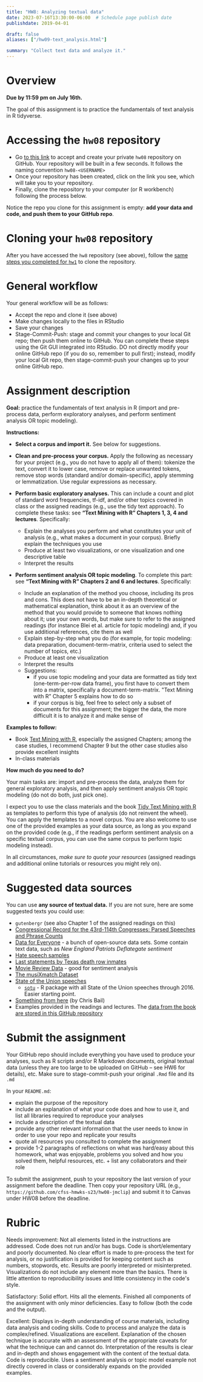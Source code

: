 ```yaml
---
title: "HW8: Analyzing textual data"
date: 2023-07-16T13:30:00-06:00  # Schedule page publish date
publishdate: 2019-04-01

draft: false
aliases: ["/hw09-text_analysis.html"]

summary: "Collect text data and analyze it."
---
```




# Overview

**Due by 11:59 pm on July 16th.**

The goal of this assignment is to practice the fundamentals of text analysis in R tidyverse.


# Accessing the `hw08` repository

* Go [to this link](https://classroom.github.com/a/eey4atfa) to accept and create your private `hw08` repository on GitHub. Your repository will be built in a few seconds. It follows the naming convention `hw08-<USERNAME>`   
* Once your repository has been created, click on the link you see, which will take you to your repository. 
* Finally, clone the repository to your computer (or R workbench) following the process below.

Notice the repo you clone for this assignment is empty: **add your data and code, and push them to your GitHub repo**.


# Cloning your `hw08` repository

After you have accessed the `hw8` repository (see above), follow the [same steps you completed for `hw1`](/homework/edit-readme/) to clone the repository.


# General workflow

Your general workflow will be as follows:

* Accept the repo and clone it (see above)
* Make changes locally to the files in RStudio
* Save your changes
* Stage-Commit-Push: stage and commit your changes to your local Git repo; then push them online to GitHub. You can complete these steps using the Git GUI integrated into RStudio. DO not directly modify your online GitHub repo (if you do so, remember to pull first); instead, modify your local Git repo, then stage-commit-push your changes up to your online GitHub repo. 

# Assignment description

**Goal:** practice the fundamentals of text analysis in R (import and pre-process data, perform exploratory analyses, and perform sentiment analysis OR topic modeling).

**Instructions:**

* **Select a corpus and import it.** See below for suggestions. 

* **Clean and pre-process your corpus.** Apply the following as necessary for your project (e.g., you do not have to apply all of them): tokenize the text, convert it to lower case, remove or replace unwanted tokens, remove stop words (standard and/or domain-specific), apply stemming or lemmatization. Use regular expressions as necessary. 

* **Perform basic exploratory analyses.** This can include a count and plot of standard word frequencies, tf-idf, and/or other topics covered in class or the assigned readings (e.g., use the tidy text approach). To complete these tasks: see **“Text Mining with R” Chapters 1, 3, 4 and lectures**. Specifically:
    * Explain the analyses you perform and what constitutes your unit of analysis (e.g., what makes a document in your corpus). Briefly explain the techniques you use
    * Produce at least two visualizations, or one visualization and one descriptive table
    * Interpret the results

* **Perform sentiment analysis OR topic modeling**. To complete this part: see **“Text Mining with R” Chapters 2 and 6 and lectures**. 
Specifically:
  * Include an explanation of the method you choose, including its pros and cons. This does not have to be an in-depth theoretical or mathematical explanation, think about it as an overview of the method that you would provide to someone that knows nothing about it; use your own words, but make sure to refer to the assigned readings (for instance Blei et al. article for topic modeling) and, if you use additional references, cite them as well
  * Explain step-by-step what you do (for example, for topic modeling: data preparation, document-term-matrix, criteria used to select the number of topics, etc.)
  * Produce at least one visualization
  * Interpret the results
  * Suggestions: 
    * if you use topic modeling and your data are formatted as tidy text (one-term-per-row data frame), you first have to convert them into a matrix, specifically a document-term-matrix. "Text Mining with R”  Chapter 5 explains how to do so
    * if your corpus is big, feel free to select only a subset of documents for this assignment; the bigger the data, the more difficult it is to analyze it and make sense of 

**Examples to follow:**
* Book [Text Mining with R](https://www.tidytextmining.com/index.html), especially the assigned Chapters; among the case studies, I recommend Chapter 9 but the other case studies also provide excellent insights
* In-class materials 

**How much do you need to do?**

Your main tasks are: import and pre-process the data, analyze them for general exploratory analysis, and then apply sentiment analysis OR topic modeling (do not do both, just pick one). 

I expect you to use the class materials and the book [Tidy Text Mining with R](http://tidytextmining.com/) as templates to perform this type of analysis (do not reinvent the wheel). You can apply the templates to a novel corpus. You are also welcome to use one of the provided examples as your data source, as long as you expand on the provided code (e.g., if the readings perform sentiment analysis on a specific textual corpus, you can use the same corpus to perform topic modeling instead). 

In all circumstances, *make sure to quote your resources* (assigned readings and additional online tutorials or resources you might rely on).


# Suggested data sources

You can use **any source of textual data.** If you are not sure, here are some suggested texts you could use:

* `gutenbergr` (see also Chapter 1 of the assigned readings on this)
* [Congressional Record for the 43rd-114th Congresses: Parsed Speeches and Phrase Counts](https://data.stanford.edu/congress_text)
* [Data for Everyone](https://www.figure-eight.com/data-for-everyone/) - a bunch of open-source data sets. Some contain text data, such as *New England Patriots Deflategate sentiment*
* [Hate speech samples](https://github.com/t-davidson/hate-speech-and-offensive-language)
* [Last statements by Texas death row inmates](https://www.kaggle.com/mykhe1097/last-words-of-death-row-inmates)
* [Movie Review Data](http://www.cs.cornell.edu/people/pabo/movie-review-data/) - good for sentiment analysis
* [The musiXmatch Dataset](http://millionsongdataset.com/musixmatch/)
* [State of the Union speeches](http://www.presidency.ucsb.edu/sou.php)
    * [`sotu`](https://github.com/statsmaths/sotu) - R package with all State of the Union speeches through 2016. Easier starting point.
* [Something from here](https://docs.google.com/spreadsheets/d/1I7cvuCBQxosQK2evTcdL3qtglaEPc0WFEs6rZMx-xiE/edit#gid=0) (by Chris Bail)
* Examples provided in the readings and lectures. The [data from the book are stored in this GitHub repository](https://github.com/dgrtwo/tidy-text-mining) 


# Submit the assignment

Your GitHub repo should include everything you have used to produce your analyses, such as R scripts and/or R Markdown documents, original textual data (unless they are too large to be uploaded on GitHub – see HW6 for details), etc. Make sure to stage-commit-push your original `.Rmd` file and its `.md` 

In your `README.md`:
* explain the purpose of the repository
* include an explanation of what your code does and how to use it, and list all libraries required to reproduce your analyses 
* include a description of the textual data
* provide any other relevant information that the user needs to know in order to use your repo and replicate your results 
* quote all resources you consulted to complete the assignment
* provide 1-2 paragraphs of reflections on what was hard/easy about this homework, what was enjoyable, problems you solved and how you solved them, helpful resources, etc. + list any collaborators and their role

To submit the assignment, push to your repository the last version of your assignment before the deadline. Then copy your repository URL (e.g., `https://github.com/cfss-hmwks-s23/hw08-jmclip`) and submit it to Canvas under HW08 before the deadline.


# Rubric

Needs improvement: Not all elements listed in the instructions are addressed. Code does not run and/or has bugs. Code is short/elementary and poorly documented. No clear effort is made to pre-process the text for analysis, or no justification is provided for keeping content such as numbers, stopwords, etc. Results are poorly interpreted or misinterpreted. Visualizations do not include any element more than the basics. There is little attention to reproducibility issues and little consistency in the code's style.

Satisfactory: Solid effort. Hits all the elements. Finished all components of the assignment with only minor deficiencies. Easy to follow (both the code and the output). 

Excellent: Displays in-depth understanding of course materials, including data analysis and coding skills. Code to process and analyze the data is complex/refined. Visualizations are excellent. Explanation of the chosen technique is accurate with an assessment of the appropriate caveats for what the technique can and cannot do. Interpretation of the results is clear and in-depth and shows engagement with the content of the textual data. Code is reproducible. Uses a sentiment analysis or topic model example not directly covered in class or considerably expands on the provided examples.
